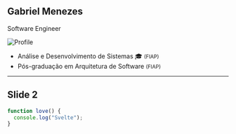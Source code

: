 ## Gabriel Menezes

Software Engineer

![Profile](https://avatars.githubusercontent.com/u/50274255?s=400&u=ef0b3a6eff9080e665c9c2b6e637ab3e5edff9de&v=4)

- Análise e Desenvolvimento de Sistemas 🎓 <small>(FIAP)</small>
- Pós-graduação em Arquitetura de Software <small>(FIAP)</small>

---

## Slide 2

```js [2|1-3]
function love() {
  console.log("Svelte");
}
```
